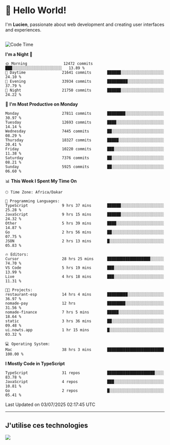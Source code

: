 # 👋 Hello World!

I'm **Lucien**, passionate about web development and creating user interfaces and experiences.

##

<!--START_SECTION:waka-->
![Code Time](http://img.shields.io/badge/Code%20Time-3%2C300%20hrs%2024%20mins-blue)

**I'm a Night 🦉** 

```text
🌞 Morning                12472 commits       ███░░░░░░░░░░░░░░░░░░░░░░   13.89 % 
🌆 Daytime                21641 commits       ██████░░░░░░░░░░░░░░░░░░░   24.10 % 
🌃 Evening                33934 commits       █████████░░░░░░░░░░░░░░░░   37.79 % 
🌙 Night                  21750 commits       ██████░░░░░░░░░░░░░░░░░░░   24.22 % 
```
📅 **I'm Most Productive on Monday** 

```text
Monday                   27811 commits       ████████░░░░░░░░░░░░░░░░░   30.97 % 
Tuesday                  12693 commits       ████░░░░░░░░░░░░░░░░░░░░░   14.14 % 
Wednesday                7445 commits        ██░░░░░░░░░░░░░░░░░░░░░░░   08.29 % 
Thursday                 18327 commits       █████░░░░░░░░░░░░░░░░░░░░   20.41 % 
Friday                   10220 commits       ███░░░░░░░░░░░░░░░░░░░░░░   11.38 % 
Saturday                 7376 commits        ██░░░░░░░░░░░░░░░░░░░░░░░   08.21 % 
Sunday                   5925 commits        ██░░░░░░░░░░░░░░░░░░░░░░░   06.60 % 
```


📊 **This Week I Spent My Time On** 

```text
🕑︎ Time Zone: Africa/Dakar

💬 Programming Languages: 
TypeScript               9 hrs 37 mins       ██████░░░░░░░░░░░░░░░░░░░   25.28 % 
JavaScript               9 hrs 15 mins       ██████░░░░░░░░░░░░░░░░░░░   24.32 % 
Other                    5 hrs 39 mins       ████░░░░░░░░░░░░░░░░░░░░░   14.87 % 
Go                       2 hrs 56 mins       ██░░░░░░░░░░░░░░░░░░░░░░░   07.75 % 
JSON                     2 hrs 13 mins       █░░░░░░░░░░░░░░░░░░░░░░░░   05.83 % 

🔥 Editors: 
Cursor                   28 hrs 25 mins      ███████████████████░░░░░░   74.70 % 
VS Code                  5 hrs 19 mins       ███░░░░░░░░░░░░░░░░░░░░░░   13.99 % 
Live                     4 hrs 18 mins       ███░░░░░░░░░░░░░░░░░░░░░░   11.31 % 

🐱‍💻 Projects: 
restaurant-esp           14 hrs 4 mins       █████████░░░░░░░░░░░░░░░░   36.97 % 
nomade-pay               12 hrs              ████████░░░░░░░░░░░░░░░░░   31.56 % 
nomade-finance           7 hrs 5 mins        █████░░░░░░░░░░░░░░░░░░░░   18.64 % 
static                   3 hrs 36 mins       ██░░░░░░░░░░░░░░░░░░░░░░░   09.48 % 
ui.nowts.app             1 hr 15 mins        █░░░░░░░░░░░░░░░░░░░░░░░░   03.32 % 

💻 Operating System: 
Mac                      38 hrs 3 mins       █████████████████████████   100.00 % 
```

**I Mostly Code in TypeScript** 

```text
TypeScript               31 repos            █████████████████████░░░░   83.78 % 
JavaScript               4 repos             ███░░░░░░░░░░░░░░░░░░░░░░   10.81 % 
Go                       2 repos             █░░░░░░░░░░░░░░░░░░░░░░░░   05.41 % 
```




 Last Updated on 03/07/2025 02:17:45 UTC
<!--END_SECTION:waka-->
---

## J'utilise ces technologies

<p align="left">
  <a href="https://skillicons.dev">
    <img src="https://skillicons.dev/icons?i=ts,js,go,ruby,css,scss,tailwind,react,vite,nextjs,docker,figma,ableton" />
  </a>
</p>

